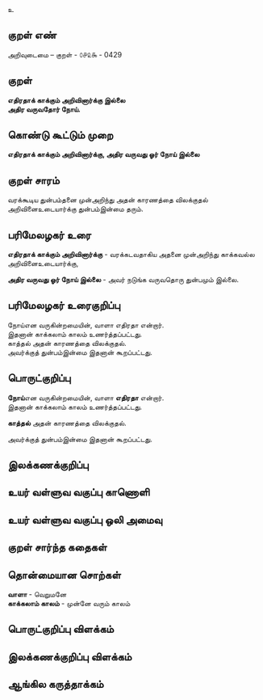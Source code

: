 உ

## குறள் எண் 

அறிவுடைமை – குறள் - ௦௪௨௯ - 0429  

## குறள் 

**எதிரதாக் காக்கும் அறிவினார்க்கு இல்லை  
அதிர வருவதோர் நோய்.**

## கொண்டு கூட்டும் முறை

**எதிரதாக் காக்கும் அறிவினார்க்கு, அதிர வருவது ஓர் நோய் இல்லை**

## குறள் சாரம் 

வரக்கூடிய துன்பம்தனை முன்அறிந்து அதன் காரணத்தை விலக்குதல் அறிவினைஉடையார்க்கு  துன்பம்இன்மை தரும்.  

## பரிமேலழகர் உரை

**எதிரதாக் காக்கும் அறிவினார்க்கு** - வரக்கடவதாகிய அதனை முன்அறிந்து காக்கவல்ல அறிவினைஉடையார்க்கு,  

**அதிர வருவது ஓர் நோய் இல்லை** - அவர் நடுங்க வருவதொரு துன்பமும் இல்லை. 

## பரிமேலழகர் உரைகுறிப்பு   

நோய்என வருகின்றமையின், வாளா எதிரதா என்றார்.  
இதனான் காக்கலாம் காலம் உணர்த்தப்பட்டது.  
காத்தல் அதன் காரணத்தை விலக்குதல்.  
அவர்க்குத் துன்பம்இன்மை இதனான் கூறப்பட்டது.    

## பொருட்குறிப்பு 

**நோய்**என வருகின்றமையின், வாளா **எதிரதா** என்றார்.  
இதனான் காக்கலாம் காலம் உணர்த்தப்பட்டது.  

**காத்தல்** அதன் காரணத்தை விலக்குதல்.  

அவர்க்குத் துன்பம்இன்மை இதனான் கூறப்பட்டது.     

## இலக்கணக்குறிப்பு  


## உயர் வள்ளுவ வகுப்பு காணொளி


## உயர் வள்ளுவ வகுப்பு ஒலி அமைவு 

 
## குறள் சார்ந்த கதைகள் 


## தொன்மையான சொற்கள்

**வாளா** - வெறுமனே   
**காக்கலாம் காலம்** - முன்னே வரும் காலம் 

## பொருட்குறிப்பு விளக்கம்


## இலக்கணக்குறிப்பு விளக்கம்


## ஆங்கில கருத்தாக்கம் 


